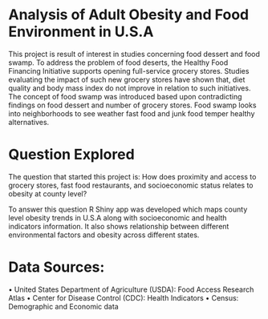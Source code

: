 # Analysis of Adult Obesity and Food Environment in U.S.A 
This project is result of interest in studies concerning food dessert and food swamp. To address the problem of food deserts, the Healthy Food Financing Initiative supports opening full-service grocery stores. Studies evaluating the impact of such new grocery stores have shown that, diet quality and body mass index do not improve in relation to such initiatives. The concept of food swamp was introduced based upon contradicting findings on food dessert and number of grocery stores. Food swamp looks into neighborhoods to see weather fast food and junk food temper healthy alternatives.
# Question Explored
The question that started this project is: How does proximity and access to grocery stores, fast food restaurants, and socioeconomic status relates to obesity at county level?
	
To answer this question R Shiny app was developed which maps county level obesity trends in U.S.A along with socioeconomic and health indicators information. It also shows relationship between different environmental factors and obesity across different states.

# Data Sources:
•	United States Department of Agriculture (USDA): Food Access Research Atlas 
•	Center for Disease Control (CDC): Health Indicators 
•	Census: Demographic and Economic data
